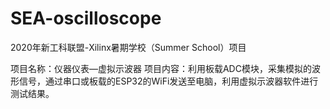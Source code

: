 # SEA-oscilloscope
2020年新工科联盟-Xilinx暑期学校（Summer School）项目

项目名称：仪器仪表—虚拟示波器
项目内容：利用板载ADC模块，采集模拟的波形信号，通过串口或板载的ESP32的WiFi发送至电脑，利用虚拟示波器软件进行测试结果。
